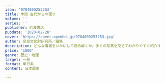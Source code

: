 ```yaml
---
isbn: '9784000253253'
title: 木簡 古代からの便り
volume: ''
series: ''
publisher: 岩波書店
pubdate: '2020-02-28'
cover: 'https://cover.openbd.jp/9784000253253.jpg'
author: 奈良文化財研究所／編集
description: どんな情報をいかにして読み解くか。多くの写真を交えてわかりやすく紹介する木簡の奥深い世界。写真多数。
price: '1800'
genre: 歴史・地理
target: 一般
format: 単行本
content: 日本歴史

---
```


